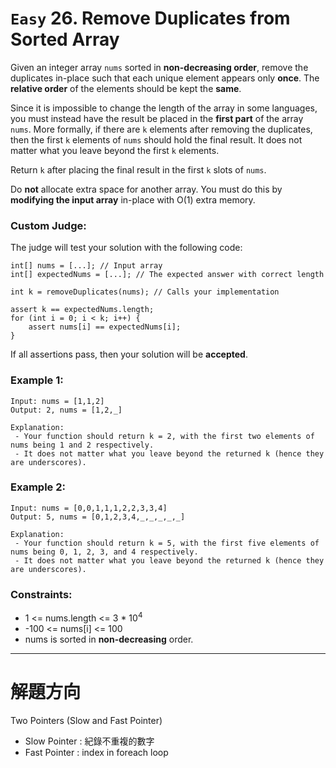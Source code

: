 # `Easy` 26. Remove Duplicates from Sorted Array

Given an integer array `nums` sorted in **non-decreasing order**, remove the duplicates in-place such that each unique element appears only **once**. The **relative order** of the elements should be kept the **same**.

Since it is impossible to change the length of the array in some languages, you must instead have the result be placed in the **first part** of the array `nums`. More formally, if there are `k` elements after removing the duplicates, then the first `k` elements of `nums` should hold the final result. It does not matter what you leave beyond the first `k` elements.

Return `k` after placing the final result in the first `k` slots of `nums`.

Do **not** allocate extra space for another array. You must do this by **modifying the input array** in-place with O(1) extra memory.

### Custom Judge:

The judge will test your solution with the following code:

```
int[] nums = [...]; // Input array
int[] expectedNums = [...]; // The expected answer with correct length

int k = removeDuplicates(nums); // Calls your implementation

assert k == expectedNums.length;
for (int i = 0; i < k; i++) {
    assert nums[i] == expectedNums[i];
}
```

If all assertions pass, then your solution will be **accepted**.

### Example 1:

```
Input: nums = [1,1,2]
Output: 2, nums = [1,2,_]

Explanation: 
 - Your function should return k = 2, with the first two elements of nums being 1 and 2 respectively.
 - It does not matter what you leave beyond the returned k (hence they are underscores).
```

### Example 2:

```
Input: nums = [0,0,1,1,1,2,2,3,3,4]
Output: 5, nums = [0,1,2,3,4,_,_,_,_,_]

Explanation:
 - Your function should return k = 5, with the first five elements of nums being 0, 1, 2, 3, and 4 respectively.
 - It does not matter what you leave beyond the returned k (hence they are underscores).
```

### Constraints:

- 1 <= nums.length <= 3 * $10^4$
- -100 <= nums[i] <= 100
- nums is sorted in **non-decreasing** order.

---

# 解題方向

Two Pointers (Slow and Fast Pointer)
- Slow Pointer : 紀錄不重複的數字
- Fast Pointer : index in foreach loop
